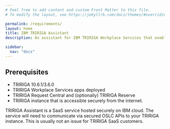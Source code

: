 ```yaml
---
# Feel free to add content and custom Front Matter to this file.
# To modify the layout, see https://jekyllrb.com/docs/themes/#overriding-theme-defaults

permalink: /requirements/
layout: home
title: IBM TRIRIGA Assistant
description: An assistant for IBM TRIRIGA Workplace Services that enables users to book rooms, make service requests, locate people/places and ask questions with an AI assistant!

sidebar:
  nav: "docs"
---
```


## Prerequisites

- TRIRIGA 10.6.1/3.6.0
- TRIRIGA Workplace Services apps deployed
- TRIRIGA Request Central and (optionally) TRIRIGA Reserve
- TRIRIGA instance that is accessible securely from the internet.

TRIRIGA Assistant is a SaaS service hosted securely on IBM cloud. The service will need to communicate via secured OSLC APIs to your TRIRIGA instance. This is usually not an issue for TRIRIGA SaaS customers.
